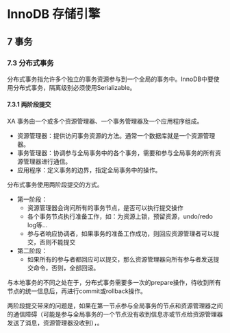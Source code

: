 # InnoDB 存储引擎



## 7 事务
### 7.3 分布式事务

分布式事务指允许多个独立的事务资源参与到一个全局的事务中。InnoDB中要使用分布式事务，隔离级别必须使用Serializable。

#### 7.3.1 两阶段提交

XA 事务由一个或多个资源管理器、一个事务管理器及一个应用程序组成。
 
 * 资源管理器：提供访问事务资源的方法。通常一个数据库就是一个资源管理器。
 * 事务管理器：协调参与全局事务中的各个事务，需要和参与全局事务的所有资源管理器进行通信。
 * 应用程序：定义事务的边界，指定全局事务中的操作。


分布式事务使用两阶段提交的方式。
 
 * 第一阶段：
 	* 资源管理器会询问所有的事务节点，是否可以执行提交操作
 	* 各个事务节点执行准备工作，如：为资源上锁，预留资源，undo/redo log等...
 	* 参与者响应协调者，如果事务的准备工作成功，则回应资源管理者可以提交，否则不能提交
 * 第二阶段：
	* 如果所有的参与者都回应可以提交，那么资源管理器向所有参与者发送提交命令，否则，全部回滚。

与本地事务的不同之处在于，分布式事务需要多一次的prepare操作，待收到所有节点的统一信息后，再进行commit或rollback操作。

两阶段提交带来的问题是，如果在第一节点参与全局事务的节点和资源管理器之间的通信障碍（可能是参与全局事务的一个节点没有收到信息亦或节点给资源管理器发送了消息，资源管理器没收到），。




  